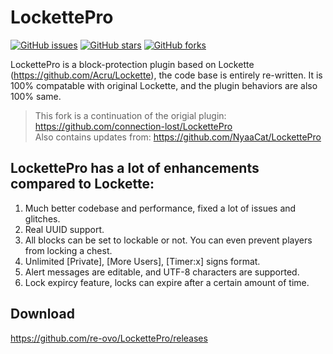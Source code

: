 # LockettePro
[![GitHub issues](https://img.shields.io/github/issues/re-ovo/LockettePro)](https://github.com/re-ovo/LockettePro/issues)
[![GitHub stars](https://img.shields.io/github/stars/re-ovo/LockettePro)](https://github.com/re-ovo/LockettePro/stargazers)
[![GitHub forks](https://img.shields.io/github/forks/re-ovo/LockettePro)](https://github.com/re-ovo/LockettePro/network)

LockettePro is a block-protection plugin based on Lockette (https://github.com/Acru/Lockette), the code base is entirely re-written. It is 100% compatable with original Lockette, and the plugin behaviors are also 100% same.

> This fork is a continuation of the origial plugin: https://github.com/connection-lost/LockettePro  
> Also contains updates from: https://github.com/NyaaCat/LockettePro  


## LockettePro has a lot of enhancements compared to Lockette:
1. Much better codebase and performance, fixed a lot of issues and glitches.
2. Real UUID support.
3. All blocks can be set to lockable or not. You can even prevent players from locking a chest.
4. Unlimited [Private], [More Users], [Timer:x] signs format.
5. Alert messages are editable, and UTF-8 characters are supported.
6. Lock expircy feature, locks can expire after a certain amount of time.

## Download
https://github.com/re-ovo/LockettePro/releases